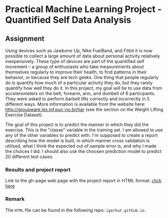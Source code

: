 Practical Machine Learning Project - Quantified Self Data Analysis  
==================================================================

## Assignment  
Using devices such as Jawbone Up, Nike FuelBand, and Fitbit it is now possible to collect a large amount of data about 
personal activity relatively inexpensively. These type of devices are part of the quantified self movement – a group of 
enthusiasts who take measurements about themselves regularly to improve their health, to find patterns in their behavior, 
or because they are tech geeks. One thing that people regularly do is quantify how much of a particular activity they do, 
but they rarely quantify how well they do it. In this project, my goal will be to use data from accelerometers on the belt, 
forearm, arm, and dumbell of 6 participants. They were asked to perform barbell lifts correctly and incorrectly in 5 different 
ways. More information is available from the website here: http://groupware.les.inf.puc-rio.br/har (see the section on the 
Weight Lifting Exercise Dataset).   

The goal of this project is to predict the manner in which they did the exercise. This is the "classe" variable in the training set. 
I am allowed to use any of the other variables to predict with. I'm supposed to create a report describing how the model is built, in which manner cross validation is utilised,
what I think the expected out of sample error is, and why I made the choices I did. I should also use the choosen prediction model to predict 20 different test cases.  

### Results and project report

Link to the gh-page web page with the project report in HTML format: [click here](http://igorhut.github.io./)

### Remark

The `HTML` file can be found in the following repo: `igorhut.github.io.`


